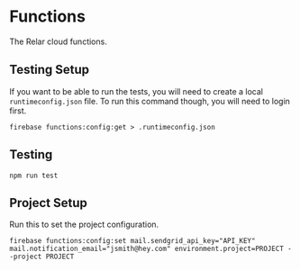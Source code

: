 # Functions

The Relar cloud functions.

## Testing Setup

If you want to be able to run the tests, you will need to create a local `runtimeconfig.json` file. To run this command though, you will need to login first.

```
firebase functions:config:get > .runtimeconfig.json
```

## Testing

```
npm run test
```

## Project Setup

Run this to set the project configuration.

```
firebase functions:config:set mail.sendgrid_api_key="API_KEY" mail.notification_email="jsmith@hey.com" environment.project=PROJECT --project PROJECT
```
